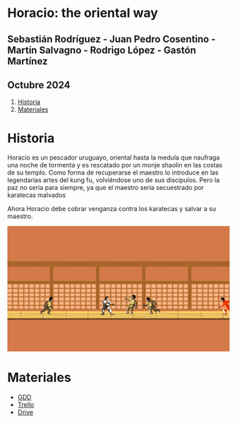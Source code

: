 # Horacio: the oriental way

## Sebastián Rodríguez - Juan Pedro Cosentino - Martín Salvagno - Rodrigo López - Gastón Martínez
## Octubre 2024

1. [Historia](#historia)
2. [Materiales](#materiales)

# Historia

Horacio es un pescador uruguayo, oriental hasta la medula que naufraga una noche de tormenta y es rescatado por un monje shaolin en las costas de su templo.
Como forma de recuperarse el maestro lo introduce en las legendarias artes del kung fu, volviéndose uno de sus discípulos.
Pero la paz no seria para siempre, ya que el maestro seria secuestrado por karatecas malvados

Ahora Horacio debe cobrar venganza contra los karatecas y salvar a su maestro.

![Horacio pateó la imagen](horacio.png)

# Materiales
* [GDD](https://docs.google.com/document/d/1Qyu2bwtg2OYRtT2_TUSZMueyu9lHU8OqyzlWGQGN1q0/edit?tab=t.0)
* [Trello](https://trello.com/b/ADLBfnFk/pablos-gaming-horacio-the-oriental-way)
* [Drive](https://drive.google.com/drive/folders/1aJeQvM4h1MuBi_v362QWHS4GRrGJBjY5)